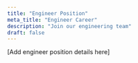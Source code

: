 ```yaml
---
title: "Engineer Position"
meta_title: "Engineer Career"
description: "Join our engineering team"
draft: false
---
```


[Add engineer position details here] 